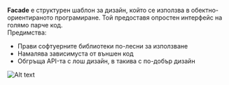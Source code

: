 <strong>Facade</strong> е структурен шаблон за дизайн, който се използва в обектно-ориентираното програмиране. Той предоставя опростен интерфейс на голямо парче код. 
<br />Предимства:
<ul>
    <li>Прави софтуерните библиотеки по-лесни за използване</li>
    <li>Намалява зависимуста от външен код</li>
    <li>Обгръща API-та с лош дизайн, в такива с по-добър дизайн</li>
</ul>

![Alt text](http://www.dofactory.com/images/diagrams/net/facade.gif)
